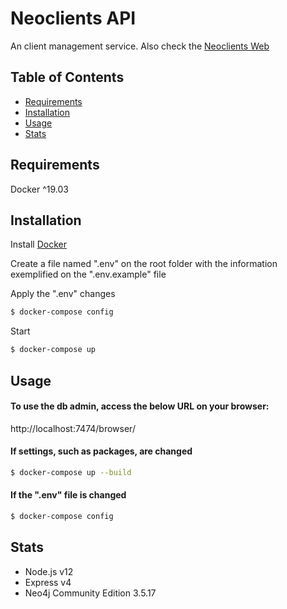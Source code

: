 # Neoclients API
An client management service. Also check the [Neoclients Web](https://github.com/felipe-videira/neoclients-web)

## Table of Contents

- [Requirements](#requirements)
- [Installation](#installation)
- [Usage](#usage)
- [Stats](#stats)

## Requirements
Docker ^19.03

## Installation
Install [Docker](https://docs.docker.com/get-docker/)

Create a file named ".env" on the root folder with the information exemplified on the ".env.example" file

Apply the ".env" changes
```bash
$ docker-compose config
```
Start
```bash
$ docker-compose up 
```

## Usage

#### To use the db admin, access the below URL on your browser:
http://localhost:7474/browser/

#### If settings, such as packages, are changed
```bash
$ docker-compose up --build
```
#### If the ".env" file is changed
```bash
$ docker-compose config
```

## Stats
 - Node.js v12
 - Express v4
 - Neo4j Community Edition 3.5.17


